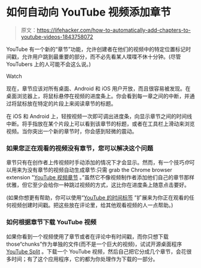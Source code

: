# 如何自动向 YouTube 视频添加章节

> 原文：<https://lifehacker.com/how-to-automatically-add-chapters-to-youtube-videos-1843758072>

YouTube 有一个新的“章节”功能，允许创建者在他们的视频中的特定位置标记时间戳，允许用户跳到最重要的部分，而不必先看某人喋喋不休十分钟。(尽管 YouTubers 上的人可能不会这么说。)

Watch

现在，章节应该对所有桌面、Android 和 iOS 用户开放，而且很容易被发现。在桌面浏览器上，将鼠标悬停在视频的进度条上。你会看到每一章之间的中断，并通过将鼠标放在特定的片段上来阅读章节的标题。

在 iOS 和 Android 上，轻按视频一次即可调出进度条，向显示章节之间的时间线中断。将手指放在某个片段上可以看到该章节的标题，或者在工具栏上滑动来浏览视频。当你突出一个新的章节时，你会感到轻微的震动。

### 如果您正在观看的视频没有章节，您可以解决这个问题

章节只有在创作者上传视频时手动添加的情况下才会显示。然而，有一个技巧*你*可以用来为没有章节的视频自动生成章节:只需 grab the Chrome browser extension "[YouTube 视频章节](https://chrome.google.com/webstore/detail/video-chapters-for-youtub/pfneegfmgamaabfmcokmjkllioiconnp?hl=en-US) 。”虽然它不像视频制作者添加他们自己的章节那样优雅，但它至少会给你一种跳过视频的方式，这比你在进度条上随意点击要好。

(如果你想更有帮助，你可以使用“[YouTube 的时间标签](https://chrome.google.com/webstore/detail/timetags-for-youtube/hpbmedimnlknflpbgfbllklgelbnelef?hl=en) ”扩展来为你正在观看的任何视频创建时间戳。把这些放在评论里，给其他观看视频的人一点帮助。)

### 如何根据章节下载 YouTube 视频

如果你看到一个视频使用了章节或者在评论中有时间戳，而你只想下载 those“chunks”作为单独的文件(而不是一个巨大的视频)，试试开源桌面程序 [YouTube Split](https://github.com/SheinH/YouTube-Split) 。下载一个 YouTube 视频，然后自己把它分成几个章节，会花很多时间；有了这个应用程序，它的都为你处理作为下载的一部分。